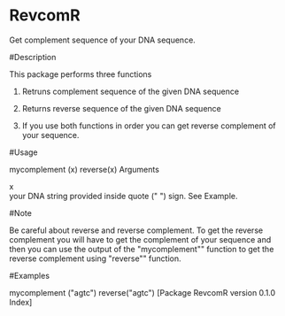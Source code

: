 # RevcomR

Get complement sequence of your DNA sequence.

#Description

This package performs three functions

1. Retruns complement sequence of the given DNA sequence

2. Returns reverse sequence of the given DNA sequence

3. If you use both functions in order you can get reverse complement of your sequence.

#Usage

mycomplement (x)
reverse(x)
Arguments

x	
your DNA string provided inside quote (" ") sign. See Example.

#Note

Be careful about reverse and reverse complement. To get the reverse complement you will have to get the complement of your sequence and then you can use the output of the "mycomplement"" function to get the reverse complement using "reverse"" function.

#Examples

mycomplement ("agtc")
reverse("agtc")
[Package RevcomR version 0.1.0 Index]
